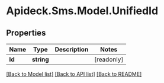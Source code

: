 # Apideck.Sms.Model.UnifiedId

## Properties

Name | Type | Description | Notes
------------ | ------------- | ------------- | -------------
**Id** | **string** |  | [readonly] 

[[Back to Model list]](../README.md#documentation-for-models) [[Back to API list]](../README.md#documentation-for-api-endpoints) [[Back to README]](../README.md)

